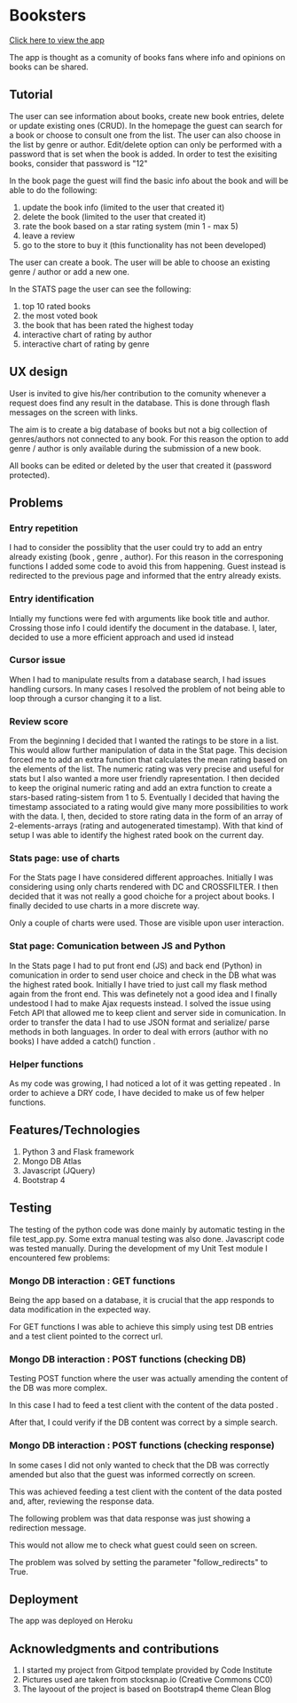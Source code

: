 # Booksters
[Click here to view the app](https://booksters.herokuapp.com/)

The app is thought as a comunity of books fans where info and opinions on books can be shared.

## Tutorial

The user can see information about books, create new book entries, delete or update existing ones (CRUD).
In the homepage the guest can search for a book or choose to consult one from the list. The user can also choose in the list by genre or author. 
Edit/delete option can only be performed with a password that is set when the book is added.
In order to test the exisiting books, consider that password is "12"

In the book page the guest will find the basic info about the book and will be able to do the following:
1. update the book info (limited to the user that created it)
2. delete the book (limited to the user that created it)
3. rate the book based on a star rating system (min 1 - max 5)
4. leave a review
5. go to the store to buy it (this functionality has not been developed)

The user can create a book. The user will be able to choose an existing genre / author or add a new one.

In the STATS page the user can see the following:
1. top 10 rated books
2. the most voted book
3. the book that has been rated the highest today
4. interactive chart of rating by author
5. interactive chart of rating by genre


## UX design

User is invited to give his/her contribution to the comunity whenever a request does find any result in the database.
This is done through flash messages on the screen with links.

The aim is to create a big database of books but not a big collection of genres/authors not connected to any book.
For this reason the option to add genre / author is only available during the submission of a new book.

All books can be edited or deleted by the user that created it (password protected). 

## Problems

### Entry repetition

I had to consider the possiblity that the user could try to add an entry already existing (book , genre , author).
For this reason in the corresponing functions I added some code to avoid this from happening.
Guest instead is redirected to the previous page and informed that the entry already exists. 

### Entry identification 
Intially my functions were fed with arguments like book title and author. Crossing those info I could identify the document in the database.
I, later, decided to use a more efficient approach and used id instead

### Cursor issue

When I had to manipulate results from a database search, I had issues handling cursors.
In many cases I resolved the problem of not being able to loop through a cursor changing it to a list.

### Review score

From the beginning I decided that I wanted the ratings to be store in a list. 
This would allow further manipulation of data in the Stat page.
This decision forced me to add an extra function that calculates the mean rating based on the elements of the list.
The numeric rating was very precise and useful for stats but I also wanted a more user friendly rapresentation.
I then decided to keep the original numeric rating and add an extra function to create a stars-based rating-sistem from 1 to 5.
Eventually I decided that having the timestamp associated to a rating would give many more possibilities to work with the data.
I, then, decided to store rating data in the form of an array of 2-elements-arrays (rating and autogenerated timestamp).
With that kind of setup I was able to identify the highest rated book on the current day.

### Stats page: use of charts

For the Stats page I have considered different approaches. 
Initially I was considering using only charts rendered with DC and CROSSFILTER.
I then decided that it was not really a good choiche for a project about books. 
I finally decided to use charts in a more discrete way.

Only a couple of charts were used. Those are visible upon user interaction.

### Stat page: Comunication between JS and Python

In the Stats page I had to put front end (JS) and back end (Python) in comunication in order to send user choice and check in the DB what was the highest rated book.
Initially I have tried to just call my flask method again from the front end. This was definetely not a good idea and I finally undestood I had to make Ajax requests instead.
I solved the issue using Fetch API that allowed me to keep client and server side in comunication. In order to transfer the data I had to use JSON format and serialize/ parse methods in both languages.
In order to deal with errors (author with no books) I have added a catch() function .

### Helper functions
As my code was growing, I had noticed a lot of it was getting repeated . 
In order to achieve a DRY code, I have decided to make us of few helper functions.

## Features/Technologies
1. Python 3 and Flask framework 
2. Mongo DB Atlas
3. Javascript (JQuery)
4. Bootstrap 4

## Testing

The testing of the python code was done mainly by automatic testing in the file test_app.py.
Some extra manual testing was also done.
Javascript code was tested manually.
During the development of my Unit Test module I encountered few problems:

### Mongo DB interaction : GET functions

Being the app based on a database, it is crucial that the app responds to data modification in the expected way.

For GET functions I was able to achieve this simply using test DB entries and a test client pointed to the correct url.

### Mongo DB interaction : POST functions (checking DB)

Testing POST function where the user was actually amending the content of the DB was more complex.

In this case I had to feed a test client with the content of the data posted .

After that, I could verify if the DB content was correct by a simple search.

### Mongo DB interaction : POST functions (checking response)

In some cases I did not only wanted to check that the DB was correctly amended but also that the guest was informed correctly on screen.

This was achieved feeding a test client with the content of the data posted and, after, reviewing the response data.

The following problem was that data response was just showing a redirection message. 

This would not allow me to check what guest could seen on screen.

The problem was solved by setting the parameter "follow_redirects" to True.

## Deployment

The app was deployed on Heroku

## Acknowledgments and contributions

1. I started my project from Gitpod template provided by Code Institute
2. Pictures used are taken from stocksnap.io (Creative Commons CC0) 
3. The layoout of the project is based on Bootstrap4 theme Clean Blog


